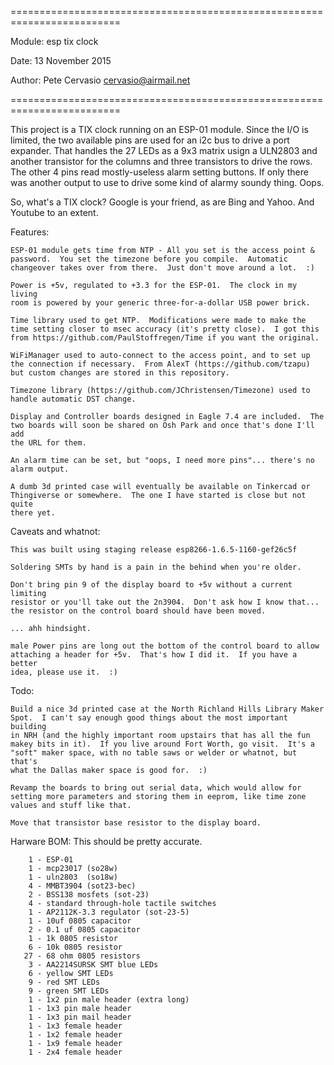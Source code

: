 =========================================================================

Module: esp tix clock

Date: 13 November 2015

Author: Pete Cervasio <cervasio@airmail.net>

=========================================================================

This project is a TIX clock running on an ESP-01 module.  Since the I/O is
limited, the two available pins are used for an i2c bus to drive a port
expander.  That handles the 27 LEDs as a 9x3 matrix usign a ULN2803 and
another transistor for the columns and three transistors to drive the rows.
The other 4 pins read mostly-useless alarm setting buttons.  If only there
was another output to use to drive some kind of alarmy soundy thing.  Oops.

So, what's a TIX clock?  Google is your friend, as are Bing and Yahoo.  And
Youtube to an extent.

Features:

	ESP-01 module gets time from NTP - All you set is the access point &
	password.  You set the timezone before you compile.  Automatic
	changeover takes over from there.  Just don't move around a lot.  :)

	Power is +5v, regulated to +3.3 for the ESP-01.  The clock in my living
	room is powered by your generic three-for-a-dollar USB power brick.

	Time library used to get NTP.  Modifications were made to make the
	time setting closer to msec accuracy (it's pretty close).  I got this
	from https://github.com/PaulStoffregen/Time if you want the original.

	WiFiManager used to auto-connect to the access point, and to set up
	the connection if necessary.  From AlexT (https://github.com/tzapu)
	but custom changes are stored in this repository.

	Timezone library (https://github.com/JChristensen/Timezone) used to
	handle automatic DST change.

	Display and Controller boards designed in Eagle 7.4 are included.  The
	two boards will soon be shared on Osh Park and once that's done I'll add
	the URL for them.

	An alarm time can be set, but "oops, I need more pins"... there's no
	alarm output.

	A dumb 3d printed case will eventually be available on Tinkercad or
	Thingiverse or somewhere.  The one I have started is close but not quite
	there yet.

Caveats and whatnot:

	This was built using staging release esp8266-1.6.5-1160-gef26c5f

	Soldering SMTs by hand is a pain in the behind when you're older.

	Don't bring pin 9 of the display board to +5v without a current limiting
	resistor or you'll take out the 2n3904.  Don't ask how I know that...
	the resistor on the control board should have been moved.
	
	... ahh hindsight.

	male Power pins are long out the bottom of the control board to allow
	attaching a header for +5v.  That's how I did it.  If you have a better
	idea, please use it.  :)

Todo:

	Build a nice 3d printed case at the North Richland Hills Library Maker
	Spot.  I can't say enough good things about the most important building
	in NRH (and the highly important room upstairs that has all the fun
	makey bits in it).  If you live around Fort Worth, go visit.  It's a
	"soft" maker space, with no table saws or welder or whatnot, but that's
	what the Dallas maker space is good for.  :)

	Revamp the boards to bring out serial data, which would allow for
	setting more parameters and storing them in eeprom, like time zone
	values and stuff like that.

	Move that transistor base resistor to the display board.

Harware BOM:  This should be pretty accurate.

		1 - ESP-01
		1 - mcp23017 (so28w)
		1 - uln2803  (so18w)
		4 - MMBT3904 (sot23-bec)
		2 - BSS138 mosfets (sot-23)
		4 - standard through-hole tactile switches
		1 - AP2112K-3.3 regulator (sot-23-5)
		1 - 10uf 0805 capacitor
		2 - 0.1 uf 0805 capacitor
		1 - 1k 0805 resistor
		6 - 10k 0805 resistor
	   27 - 68 ohm 0805 resistors
	    3 - AA2214SURSK SMT blue LEDs
		6 - yellow SMT LEDs
		9 - red SMT LEDs
		9 - green SMT LEDs
		1 - 1x2 pin male header (extra long) 
		1 - 1x3 pin male header
		1 - 1x3 pin mail header
		1 - 1x3 female header
		1 - 1x2 female header
		1 - 1x9 female header
		1 - 2x4 female header


